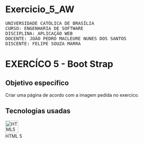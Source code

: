# Exercicio_5_AW
<pre>
UNIVERSIDADE CATÓLICA DE BRASÍLIA
CURSO: ENGENHARIA DE SOFTWARE
DISCIPLINA: APLICAÇÃO WEB
DOCENTE: JOÃO PEDRO MACLEURE NUNES DOS SANTOS
DISCENTE: FELIPE SOUZA MARRA
</pre>


# EXERCÍCO 5 - Boot Strap

## Objetivo específico
<p style="text-align: justify">
  Criar uma página de acordo com a imagem pedida no exercíco.
</p>

## Tecnologias usadas

<div style="display: flex; flex-direction: column;">
  <div style="display: flex; flex-direction: column;">
    <img align="center" alt="HTML5" height="40" width="40" src="https://cdn.jsdelivr.net/gh/devicons/devicon/icons/html5/html5-original.svg">
    HTML 5
  </div><br>
  </div>
</div>
